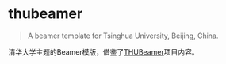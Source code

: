 # thubeamer
> A beamer template for Tsinghua University, Beijing, China.

清华大学主题的Beamer模版，借鉴了[THUBeamer](https://github.com/tl3shi/THUBeamer)项目内容。
